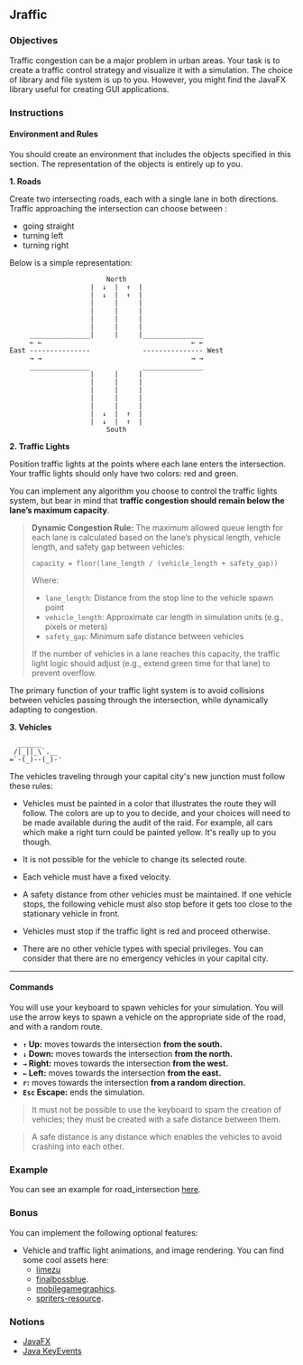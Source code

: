 ## Jraffic

### Objectives

Traffic congestion can be a major problem in urban areas. Your task is to create a traffic control strategy and visualize it with a simulation. The choice of library and file system is up to you. However, you might find the JavaFX library useful for creating GUI applications.

### Instructions

#### **Environment and Rules**

You should create an environment that includes the objects specified in this section. The representation of the objects is entirely up to you.

**1. Roads**

Create two intersecting roads, each with a single lane in both directions. Traffic approaching the intersection can choose between :

- going straight
- turning left
- turning right

Below is a simple representation:

```console
                        North
                    |  ↓  |  ↑  |
                    |  ↓  |  ↑  |
                    |     |     |
                    |     |     |
                    |     |     |
                    |     |     |
     _______________|     |     |_______________
     ← ←                                     ← ←
East ---------------             --------------- West
     → →                                     → →
     _______________             _______________
                    |     |     |
                    |     |     |
                    |     |     |
                    |     |     |
                    |     |     |
                    |  ↓  |  ↑  |
                    |  ↓  |  ↑  |
                        South
```

**2. Traffic Lights**

Position traffic lights at the points where each lane enters the intersection. Your traffic lights should only have two colors: red and green.

You can implement any algorithm you choose to control the traffic lights system, but bear in mind that **traffic congestion should remain below the lane’s maximum capacity**.

> **Dynamic Congestion Rule:**
> The maximum allowed queue length for each lane is calculated based on the lane’s physical length, vehicle length, and safety gap between vehicles:
>
> ```
> capacity = floor(lane_length / (vehicle_length + safety_gap))
> ```
>
> Where:
>
> - `lane_length`: Distance from the stop line to the vehicle spawn point
> - `vehicle_length`: Approximate car length in simulation units (e.g., pixels or meters)
> - `safety_gap`: Minimum safe distance between vehicles
>
> If the number of vehicles in a lane reaches this capacity, the traffic light logic should adjust (e.g., extend green time for that lane) to prevent overflow.

The primary function of your traffic light system is to avoid collisions between vehicles passing through the intersection, while dynamically adapting to congestion.

**3. Vehicles**

```
  ______
 /|_||_\`.__
=`-(_)--(_)-'
```

The vehicles traveling through your capital city's new junction must follow these rules:

- Vehicles must be painted in a color that illustrates the route they will follow. The colors are up to you to decide, and your choices will need to be made available during the audit of the raid. For example, all cars which make a right turn could be painted yellow. It's really up to you though.

- It is not possible for the vehicle to change its selected route.

- Each vehicle must have a fixed velocity.

- A safety distance from other vehicles must be maintained. If one vehicle stops, the following vehicle must also stop before it gets too close to the stationary vehicle in front.

- Vehicles must stop if the traffic light is red and proceed otherwise.

- There are no other vehicle types with special privileges. You can consider that there are no emergency vehicles in your capital city.

---

#### **Commands**

You will use your keyboard to spawn vehicles for your simulation. You will use the arrow keys to spawn a vehicle on the appropriate side of the road, and with a random route.

- **`↑` Up:** moves towards the intersection **from the south.**
- **`↓` Down:** moves towards the intersection **from the north.**
- **`→` Right:** moves towards the intersection **from the west.**
- **`←` Left:** moves towards the intersection **from the east.**
- **`r`:** moves towards the intersection **from a random direction.**
- **`Esc` Escape:** ends the simulation.

> It must not be possible to use the keyboard to spam the creation of vehicles; they must be created with a safe distance between them.

> A safe distance is any distance which enables the vehicles to avoid crashing into each other.

### Example

You can see an example for road_intersection [here](https://www.youtube.com/watch?v=6B0-ZBET6mo).

### Bonus

You can implement the following optional features:

- Vehicle and traffic light animations, and image rendering. You can find some cool assets here:
  - [limezu](https://limezu.itch.io/)
  - [finalbossblue](http://finalbossblues.com/timefantasy/free-graphics/).
  - [mobilegamegraphics](https://mobilegamegraphics.com/product-category/all_products/freestuff/).
  - [spriters-resource](https://www.spriters-resource.com/).

### Notions

- [JavaFX](https://openjfx.io/openjfx-docs/)
- [Java KeyEvents](https://docs.oracle.com/javase/tutorial/uiswing/events/keylistener.html)
